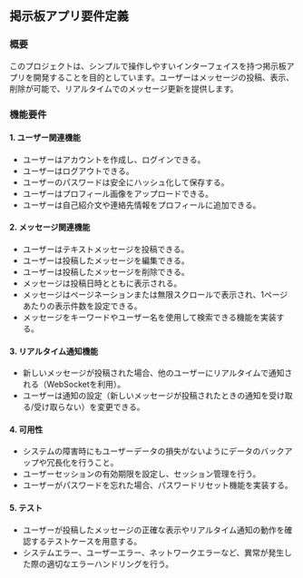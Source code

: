 ## 掲示板アプリ要件定義

### 概要
このプロジェクトは、シンプルで操作しやすいインターフェイスを持つ掲示板アプリを開発することを目的としています。ユーザーはメッセージの投稿、表示、削除が可能で、リアルタイムでのメッセージ更新を提供します。

### 機能要件

#### 1. ユーザー関連機能
- ユーザーはアカウントを作成し、ログインできる。
- ユーザーはログアウトできる。
- ユーザーのパスワードは安全にハッシュ化して保存する。
- ユーザーはプロフィール画像をアップロードできる。
- ユーザーは自己紹介文や連絡先情報をプロフィールに追加できる。

#### 2. メッセージ関連機能
- ユーザーはテキストメッセージを投稿できる。
- ユーザーは投稿したメッセージを編集できる。
- ユーザーは投稿したメッセージを削除できる。
- メッセージは投稿日時とともに表示される。
- メッセージはページネーションまたは無限スクロールで表示され、1ページあたりの表示件数を設定できる。
- メッセージをキーワードやユーザー名を使用して検索できる機能を実装する。

#### 3. リアルタイム通知機能
- 新しいメッセージが投稿された場合、他のユーザーにリアルタイムで通知される（WebSocketを利用）。
- ユーザーは通知の設定（新しいメッセージが投稿されたときの通知を受け取る/受け取らない）を変更できる。

#### 4. 可用性
- システムの障害時にもユーザーデータの損失がないようにデータのバックアップや冗長化を行うこと。
- ユーザーセッションの有効期限を設定し、セッション管理を行う。
- ユーザーがパスワードを忘れた場合、パスワードリセット機能を実装する。

#### 5. テスト
- ユーザーが投稿したメッセージの正確な表示やリアルタイム通知の動作を確認するテストケースを用意する。
- システムエラー、ユーザーエラー、ネットワークエラーなど、異常が発生した際の適切なエラーハンドリングを行う。
